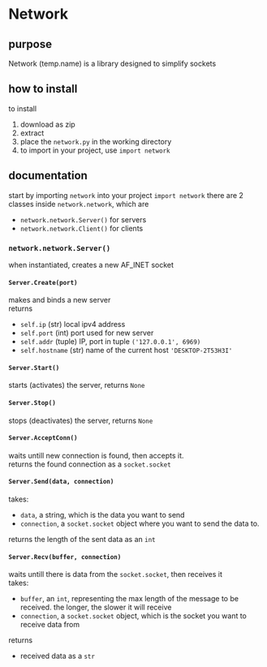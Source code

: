 # Network

## purpose
 Network (temp.name) is a library designed to simplify sockets

## how to install
 to install
 1. download as zip
 2. extract
 3. place the `network.py` in the working directory
 4. to import in your project, use `import network`

## documentation
 start by importing `network` into your project `import network`
 there are 2 classes inside `network.network`, which are
 - `network.network.Server()` for servers
 - `network.network.Client()` for clients

  ### `network.network.Server()`

  when instantiated, creates a new AF_INET socket

  #### `Server.Create(port)`
  makes and binds a new server <br>
  returns 
  - `self.ip` (str) local ipv4 address 
  - `self.port` (int) port used for new server
  - `self.addr` (tuple) IP, port in tuple `('127.0.0.1', 6969)`
  - `self.hostname` (str) name of the current host `'DESKTOP-2T53H3I'`

  #### `Server.Start()`
  starts (activates) the server, returns `None`
  #### `Server.Stop()`
  stops (deactivates) the server, returns `None`
  #### `Server.AcceptConn()`
  waits untill new connection is found, then accepts it. <br>
  returns the found connection as a `socket.socket`
  #### `Server.Send(data, connection)`
  takes:
  - `data`, a string, which is the data you want to send
  - `connection`, a `socket.socket` object where you want to send the data to.

  returns the length of the sent data as an `int`
  #### `Server.Recv(buffer, connection)`
  waits  untill there is data from the `socket.socket`, then receives it <br>
  takes:
  - `buffer`, an `int`, representing the max length of the message to be received. the longer, the slower it will receive
  - `connection`, a `socket.socket` object, which is the socket you want to receive data from
  
  returns
  - received data as a `str`